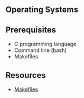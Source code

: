 ## Operating Systems

## Prerequisites

- C programming language
- Command line (bash)
- Makefiles

## Resources

- [Makefiles](http://mrbook.org/blog/tutorials/make/)